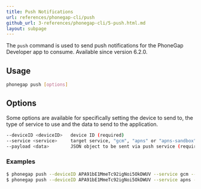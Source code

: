 ```yaml
---
title: Push Notifications
url: references/phonegap-cli/push
github_url: 3-references/phonegap-cli/5-push.html.md
layout: subpage
---
```


The `push` command is used to send push notifications for the PhoneGap Developer app to consume. Available since version 6.2.0.

## Usage

```bash
phonegap push [options]
```

## Options

Some options are available for specifically setting the device to send to, the type of service to use and the data to send to the application.

```bash
--deviceID <deviceID>   device ID (required)
--service <service>     target service, "gcm", "apns" or "apns-sandbox" (required)
--payload <data>        JSON object to be sent via push service (required)
```

### Examples

```bash
$ phonegap push --deviceID APA91bE1MmeTc92igNoi5OkDWUV --service gcm --payload '{ "data": { "title": "Hello", "message": "World"} }'
$ phonegap push --deviceID APA91bE1MmeTc92igNoi5OkDWUV --service apns --payload '{ "aps": { "alert": "Hello World", "badge": 5 } }'
```
